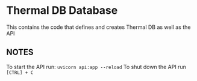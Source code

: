 # Thermal DB Database

This contains the code that defines and creates Thermal DB as well as the API

## NOTES
To start the API run: `uvicorn api:app --reload`
To shut down the API run `[CTRL] + C`